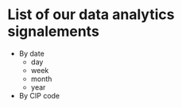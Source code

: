 # List of our data analytics signalements

- By date
    - day
    - week
    - month
    - year
- By CIP code
